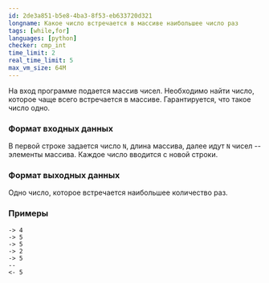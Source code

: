 ```yaml
---
id: 2de3a851-b5e8-4ba3-8f53-eb633720d321
longname: Какое число встречается в массиве наибольшее число раз
tags: [while,for]
languages: [python]
checker: cmp_int
time_limit: 2
real_time_limit: 5
max_vm_size: 64M
---
```



На вход программе подается массив чисел. Необходимо найти число, которое чаще всего встречается в массиве. Гарантируется, что такое число одно.

### Формат входных данных

В первой строке задается число `N`, длина массива, далее идут `N` чисел -- элементы массива. Каждое число вводится с новой строки.

### Формат выходных данных

Одно число, которое встречается наибольшее количество раз.

### Примеры

```
-> 4
-> 5
-> 5
-> 2
-> 5
--
<- 5
```

